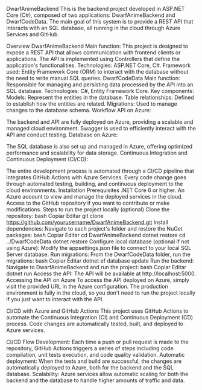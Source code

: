 DwarfAnimeBackend
This is the backend project developed in ASP.NET Core (C#), composed of two applications: DwarfAnimeBackend and DwarfCodeData. The main goal of this system is to provide a REST API that interacts with an SQL database, all running in the cloud through Azure Services and GitHub.

Overview
DwarfAnimeBackend
Main function: This project is designed to expose a REST API that allows communication with frontend clients or applications. The API is implemented using Controllers that define the application's functionalities.
Technologies: ASP.NET Core, C#.
Framework used: Entity Framework Core (ORM) to interact with the database without the need to write manual SQL queries.
DwarfCodeData
Main function: Responsible for managing and persisting data processed by the API into an SQL database.
Technologies: C#, Entity Framework Core.
Key components:
Models: Represent the entities in the database.
Table relationships: Defined to establish how the entities are related.
Migrations: Used to manage changes to the database schema.
Workflow
API on Azure:

The backend and API are fully deployed on Azure, providing a scalable and managed cloud environment.
Swagger is used to efficiently interact with the API and conduct testing.
Database on Azure:

The SQL database is also set up and managed in Azure, offering optimized performance and scalability for data storage.
Continuous Integration and Continuous Deployment (CI/CD):

The entire development process is automated through a CI/CD pipeline that integrates GitHub Actions with Azure Services.
Every code change goes through automated testing, building, and continuous deployment to the cloud environments.
Installation
Prerequisites
.NET Core 6 or higher.
An Azure account to view and manage the deployed services in the cloud.
Access to the GitHub repository if you want to contribute or make modifications.
Steps to run the project locally (optional)
Clone the repository:
bash
Copiar
Editar
git clone https://github.com/yourusername/DwarfAnimeBackend.git
Install dependencies: Navigate to each project's folder and restore the NuGet packages:
bash
Copiar
Editar
cd DwarfAnimeBackend
dotnet restore
cd ../DwarfCodeData
dotnet restore
Configure local database (optional if not using Azure): Modify the appsettings.json file to connect to your local SQL Server database.
Run migrations: From the DwarfCodeData folder, run the migrations:
bash
Copiar
Editar
dotnet ef database update
Run the backend: Navigate to DwarfAnimeBackend and run the project:
bash
Copiar
Editar
dotnet run
Access the API: The API will be available at http://localhost:5000.
Accessing the API on Azure
To access the API deployed on Azure, simply visit the provided URL in the Azure configuration. The production environment is fully in the cloud, so you don't need to run the project locally if you just want to interact with the API.

CI/CD with Azure and GitHub Actions
This project uses GitHub Actions to automate the Continuous Integration (CI) and Continuous Deployment (CD) process. Code changes are automatically tested, built, and deployed to Azure services.

CI/CD Flow
Development: Each time a push or pull request is made to the repository, GitHub Actions triggers a series of steps including code compilation, unit tests execution, and code quality validation.
Automatic deployment: When the tests and build are successful, the changes are automatically deployed to Azure, both for the backend and the SQL database.
Scalability: Azure services allow automatic scaling for both the backend and the database to handle higher amounts of traffic and data.
